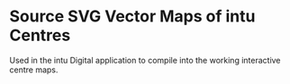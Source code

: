 # Source SVG Vector Maps of intu Centres

Used in the intu Digital application to compile into the working interactive centre maps.
